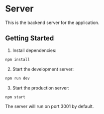 # Server

This is the backend server for the application.

## Getting Started

1. Install dependencies:
```bash
npm install
```

2. Start the development server:
```bash
npm run dev
```

3. Start the production server:
```bash
npm start
```

The server will run on port 3001 by default.